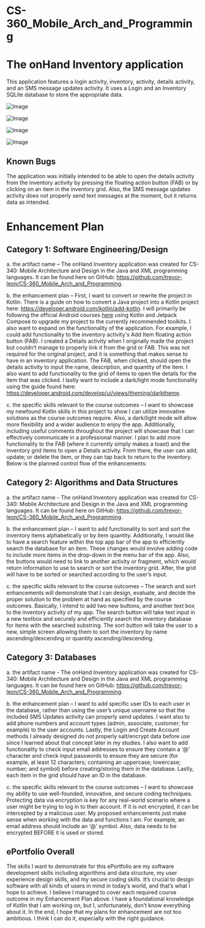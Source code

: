 # CS-360_Mobile_Arch_and_Programming

# The onHand Inventory application

This application features a login activity, inventory, activity, details activity, and an SMS message updates activity. It uses a Login and an Inventory SQLite database to store the appropriate data.



![Image](https://user-images.githubusercontent.com/72781990/239395898-5d3b4062-84ad-4706-a896-bc20f8793fb3.png)



![Image](https://user-images.githubusercontent.com/72781990/239395911-d9a81525-5384-4595-aa0c-6443f496c496.png)



![Image](https://user-images.githubusercontent.com/72781990/239395934-0a030dd3-0f5f-41b2-9bcd-157d4be96ecc.png)



![Image](https://user-images.githubusercontent.com/72781990/239395961-30136291-e6bd-4781-9904-8962f8661e2c.png)


## Known Bugs

The application was initially intended to be able to open the details activity from the inventory activity by pressing the floating action button (FAB) or by clicking on an item in the inventory grid. Also, the SMS message updates activity does not properly send text messages at the moment, but it returns data as intended.

# Enhancement Plan

## Category 1: Software Engineering/Design

a. the artifact name – The onHand Inventory application was created for CS-340: Mobile Architecture and Design in the Java and XML programming languages. It can be found here on GitHub: https://github.com/trevor-leon/CS-360_Mobile_Arch_and_Programming.

b. the enhancement plan – First, I want to convert or rewrite the project in Kotlin. There is a guide on how to convert a Java project into a Kotlin project here: https://developer.android.com/kotlin/add-kotlin. I will primarily be following the official Android courses [here](https://developer.android.com/courses) using Kotlin and Jetpack Compose to upgrade my project to the currently recommended toolkits. I also want to expand on the functionality of the application. For example, I could add functionality to the inventory activity's Add Item floating action button (FAB). I created a Details activity when I originally made the project but couldn’t manage to properly link it from the grid or FAB. This was not required for the original project, and it is something that makes sense to have in an inventory application. The FAB, when clicked, should open the details activity to input the name, description, and quantity of the item. I also want to add functionality to the grid of items to open the details for the item that was clicked. I lastly want to include a dark/light mode functionality using the guide found here: https://developer.android.com/develop/ui/views/theming/darktheme. 

c. the specific skills relevant to the course outcomes – I want to showcase my newfound Kotlin skills in this project to show I can utilize innovative solutions as the course outcomes require. Also, a dark/light mode will allow more flexibility and a wider audience to enjoy the app. Additionally, including useful comments throughout the project will showcase that I can effectively communicate in a professional manner. I plan to add more functionality to the FAB (where it currently simply makes a toast) and the inventory grid items to open a Details activity. From there, the user can add; update; or delete the item, or they can tap back to return to the inventory. Below is the planned control flow of the enhancements:


## Category 2: Algorithms and Data Structures

a. the artifact name - The onHand Inventory application was created for CS-340: Mobile Architecture and Design in the Java and XML programming languages. It can be found here on GitHub: https://github.com/trevor-leon/CS-360_Mobile_Arch_and_Programming. 

b. the enhancement plan – I want to add functionality to sort and sort the inventory items alphabetically or by item quantity. Additionally, I would like to have a search feature within the top app bar of the app to efficiently search the database for an item. These changes would involve adding code to include more items in the drop-down in the menu bar of the app. Also, the buttons would need to link to another activity or fragment, which would return information to use to search or sort the inventory grid. After, the grid will have to be sorted or searched according to the user’s input.

c. the specific skills relevant to the course outcomes –  The search and sort enhancements will demonstrate that I can design, evaluate, and decide the proper solution to the problem at hand as specified by the course outcomes. Basically, I intend to add two new buttons, and another text box to the inventory activity of my app. The search button will take text input in a new textbox and securely and efficiently search the inventory database for items with the searched substring. The sort button will take the user to a new, simple screen allowing them to sort the inventory by name ascending/descending or quantity ascending/descending.

## Category 3: Databases

a. the artifact name - The onHand Inventory application was created for CS-340: Mobile Architecture and Design in the Java and XML programming languages. It can be found here on GitHub: https://github.com/trevor-leon/CS-360_Mobile_Arch_and_Programming.

b. the enhancement plan – I want to add specific user IDs to each user in the database, rather than using the user’s unique username so that the included SMS Updates activity can properly send updates. I want also to add phone numbers and account types (admin, associate, customer; for example) to the user accounts. Lastly, the Login and Create Account methods I already designed do not properly salt/encrypt data before use since I learned about that concept later in my studies. I also want to add functionality to check input email addresses to ensure they contain a ‘@’ character and check input passwords to ensure they are secure (for example, at least 12 characters; containing an uppercase; lowercase; number; and symbol) before creating/storing them in the database. Lastly, each item in the grid should have an ID in the database.

c. the specific skills relevant to the course outcomes – I want to showcase my ability to use well-founded, innovative, and secure coding techniques. Protecting data via encryption is key for any real-world scenario where a user might be trying to log in to their account. If it is not encrypted, it can be intercepted by a malicious user. My proposed enhancements just make sense when working with the data and functions I am. For example, an email address should include an ‘@’ symbol. Also, data needs to be encrypted BEFORE it is used or stored.
 
 
## ePortfolio Overall

The skills I want to demonstrate for this ePortfolio are my software development skills including algorithms and data structure, my user experience design skills, and my secure coding skills. It’s crucial to design software with all kinds of users in mind in today’s world, and that’s what I hope to achieve. I believe I managed to cover each required course outcome in my Enhancement Plan above. I have a foundational knowledge of Kotlin that I am working on, but I, unfortunately, don’t know everything about it. In the end, I hope that my plans for enhancement are not too ambitious. I think I can do it, especially with the right guidance.
